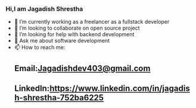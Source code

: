 ### Hi,I am Jagadish Shrestha


- 🌱 I’m currently working as a freelancer as a fullstack developer
- 👯 I’m looking to collaborate on open source project
- 🤔 I’m looking for help with backend development
- 💬 Ask me about software development
- 📫 How to reach me:
     ## Email:Jagadishdev403@gmail.com
     ## LinkedIn:https://www.linkedin.com/in/jagadish-shrestha-752ba6225




